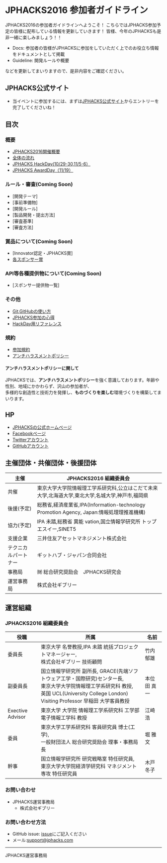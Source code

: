 # JPHACKS2016 参加者ガイドライン
JPHACKS2016の参加者ガイドラインへようこそ！
こちらではJPHACKS参加予定の皆様に配布している情報を更新していきます！
皆様、今年のJPHACKSも是非一緒に楽しみましょう！！

- Docs: 参加者の皆様がJPHACKSに参加をしていただく上でのお役立ち情報をドキュメントとして掲載
- Guideline: 開発ルールや概要

などを更新してまいりますので、是非内容をご確認ください。

## JPHACKS公式サイト
- 当イベントに参加するには、まずは[JPHACKS公式サイト](https://2016.jphacks.com/)からエントリーを完了してくださいね！

## 目次
### 概要
- [JPHACKS2016開催概要](guideline/abstract.md)
- [全体の流れ](guideline/schedule.md)
- [JPHACKS HackDay(10/29-30,11/5-6）](guideline/hackdays.md)
- [JPHACKS AwardDay（11/19）](guideline/award.md)

### ルール・審査(Coming Soon)
- [開発テーマ]
- [事前準備物]
- [開発ルール]
- [製品開発・提出方法]
- [審査基準]
- [審査方法]

### 賞品について(Coming Soon)
- [Innovator認定・JPHACKS賞]
- [各スポンサー賞](guideline/sponsor-prize.md)

### API等各種提供物について(Coming Soon)
- [スポンサー提供物一覧]

### その他
- [Git,GitHubの使い方](documents/how-to-use-git-github.md)
- [JPHACKS参加の心得](documents/advice.md)
- [HackDay用リファレンス](documents/reference.md)

### 規約
- [参加規約](guideline/terms.md)
- [アンチハラスメントポリシー](guideline/anti-harassment.md)

#### アンチハラスメントポリシーに関して
JPHACKSでは、**アンチハラスメントポリシー**を強く意識しております。年齢や性別、地域にかかわらず、沢山の参加者が、  
多様的な創造性と技術力を発揮し、**ものづくりを楽しむ**環境づくりを構築してまいります。

## HP
- [JPHACKSの公式ホームページ](https://jphacks.com)
- [Facebookページ](https://facebook.com/jphacks)
- [Twitterアカウント](https://twitter.com/japanhacks)
- [GitHubアカウント](https://github.com/jphacks)

## 主催団体・共催団体・後援団体
|主催|JPHACKS2016 組織委員会|
|---|---|
|共催|東京大学大学院情報理工学系研究科,公立はこだて未来大学,北海道大学,東北大学,名城大学,神戸市,福岡県|
|後援(予定)|総務省,経済産業省,IPA(Information-technology Promotion Agency, Japan:情報処理理推進機構)|
|協力(予定)|IPA 未踏,総務省 異能 vation,国⽴情報学研究所 トップエスイー,SINET5|
|支援企業|三井住友アセットマネジメント株式会社|
|テクニカルパートナー|ギットハブ・ジャパン合同会社|
|事務局|㈶ 総合研究奨励会　JPHACKS研究会|
|運営事務局| 株式会社ギブリー|

## 運営組織
### JPHACKS2016 組織委員会
|役職|所属|名前|
|---|---|---|
|委員長|東京大学 名誉教授,IPA 未踏 統括プロジェクトマネージャー, <br>株式会社ギブリー 技術顧問|竹内 郁雄|
|副委員長|国⽴情報学研究所 副所⻑, GRACE(先端ソフトウェア工学・国際研究)センター長, <br>東京⼤学⼤学院情報理工学系研究科 教授,<br>英国 UCL(University College London) Visiting Professor 早稲⽥ 大学客員教授|本位田 真一|
|Exective Advisor|東京⼤学 大学院 情報理工学系研究科 工学部 電子情報工学科 教授|江崎 浩|
|委員|東京⼤学⼯学系研究科 客員研究員 博士(⼯学), <br>一般財団法人 総合研究奨励会 理事・事務局⻑|堀 雅文|
|幹事|国立情報学研究所 研究戦略室 特任研究員, <br>東京⼤学⼤学院経済学研究科 マネジメント専攻 特任研究員|木戸 冬子|

### お問い合わせ
- JPHACKS運営事務局
  - 株式会社ギブリー

### お問い合わせ方法
- GitHub issue: [issue](https://github.com/jphacks/jphacks-guideline/issues)にご記入ください
- メール:[support@jphacks.com](mailto:support@jphacks.com)


----
JPHACKS運営事務局
